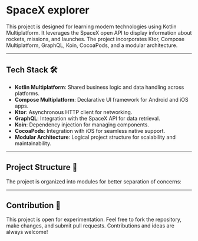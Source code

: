 # SpaceX explorer

This project is designed for learning modern technologies using Kotlin Multiplatform. It leverages the SpaceX open API to display information about rockets, missions, and launches. The project incorporates Ktor, Compose Multiplatform, GraphQL, Koin, CocoaPods, and a modular architecture.

---

## Tech Stack 🛠

- **Kotlin Multiplatform**: Shared business logic and data handling across platforms.
- **Compose Multiplatform**: Declarative UI framework for Android and iOS apps.
- **Ktor**: Asynchronous HTTP client for networking.
- **GraphQL**: Integration with the SpaceX API for data retrieval.
- **Koin**: Dependency injection for managing components.
- **CocoaPods**: Integration with iOS for seamless native support.
- **Modular Architecture**: Logical project structure for scalability and maintainability.

---

## Project Structure 📂

The project is organized into modules for better separation of concerns:



---

## Contribution 🤝

This project is open for experimentation. Feel free to fork the repository, make changes, and submit pull requests. Contributions and ideas are always welcome!


